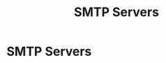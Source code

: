 ﻿---
uid: smtp-servers
locale: en
title: SMTP Servers
dnnversion: 09.02.00
related-topics: 
---

# SMTP Servers
